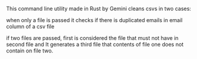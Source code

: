This command line utility made in Rust by Gemini cleans csvs in two cases:

when only a file is passed it checks if there is duplicated emails in email column of a csv file

if two files are passed, first is considered the file that must not have in second file and It generates a third file that contents of file one does not contain on file two.
